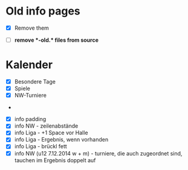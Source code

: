 # Old info pages

-   [X] Remove them
-   [ ] **remove \*-old.\* files from source**


# Kalender

-   [X] Besondere Tage
-   [X] Spiele
-   [X] NW-Turniere
-
-   [X] info padding
-   [X] info NW - zeilenabstände
-   [X] info Liga - +1 Space vor Halle
-   [X] info Liga - Ergebnis, wenn vorhanden
-   [X] info Liga - brückl fett
-   [X] info NW (u12 7.12.2014 w + m) - turniere, die auch zugeordnet sind, tauchen im Ergebnis doppelt auf
